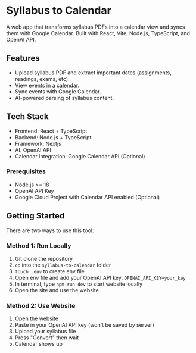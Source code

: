# Syllabus to Calendar

A web app that transforms syllabus PDFs into a calendar view and syncs them with Google Calendar. Built with React, Vite, Node.js, TypeScript, and OpenAI API.

## Features

- Upload syllabus PDF and extract important dates (assignments, readings, exams, etc).
- View events in a calendar.
- Sync events with Google Calendar.
- AI-powered parsing of syllabus content.

## Tech Stack

- Frontend: React + TypeScript
- Backend: Node.js + TypeScript
- Framework: Nextjs
- AI: OpenAI API
- Calendar Integration: Google Calendar API (Optional)

### Prerequisites

- Node.js >= 18
- OpenAI API Key
- Google Cloud Project with Calendar API enabled (Optional)

## Getting Started

There are two ways to use this tool:

### Method 1: Run Locally

1. Git clone the repository
2. `cd` into the `syllabus-to-calendar` folder
3. `touch .env` to create env file
4. Open env file and add your OpenAI API key: `OPENAI_API_KEY=your_key`
5. In terminal, type `npm run dev` to start website locally
6. Open the site and use the website

### Method 2: Use Website

1. Open the website
2. Paste in your OpenAI API key (won't be saved by server)
3. Upload your syllabus file
4. Press "Convert" then wait
5. Calendar shows up
